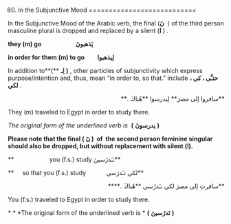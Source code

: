 80. In the Subjunctive Mood
===========================

In the Subjunctive Mood of the Arabic verb, the final (**نَ**  ) of the
third person masculine plural is dropped and replaced by a silent (**ا**
) .

**they (m) go                        يَذهبونَ**

**in order for them (m) to go         **لِيذهبوا****

In addition to**(** **لِـ** **)** , other particles of subjunctivity
which express purpose/intention and, thus, mean “in order to, so that.”
include **حتـَّی ، کي ، لکي** .

<p dir="rtl">
**سافروا إلی مصرَ** لِيدرسوا **هُناكَ .**
</p>

They (m) traveled to Egypt in order to study there.

*The original form of the underlined verb is*  **(** **يدرسونَ** **)**

**Please note that the final ( نَ )  of  the second person feminine
singular should also be dropped, but without replacement with silent
(ا).**

**                     you (f.s.) study
تـَدرُسينَ**

**     so that you (f.s.) study            لکي تـَدرَسي**

<p dir="rtl">
**سافرتِ إلی مصرَ لکي تـَدرُسي **هُناكَ .****
</p>

You (f.s.) traveled to Egypt in order to study
there.

* * *The original form of the underlined verb is * **(** **تَدرُسينَ**
**)**



